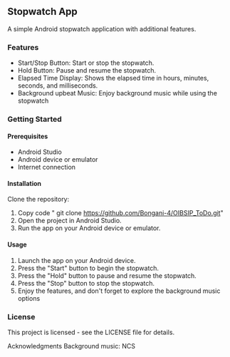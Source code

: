 

## Stopwatch App

A simple Android stopwatch application with additional features. 

### Features

* Start/Stop Button: Start or stop the stopwatch. 
* Hold Button: Pause and resume the stopwatch.
*  Elapsed Time Display: Shows the elapsed time in hours, minutes, seconds, and milliseconds.
*   Background upbeat Music: Enjoy background music while using the stopwatch
  ### Getting Started
  #### Prerequisites 
  * Android Studio
  * Android device or emulator
  * Internet connection
#### Installation
Clone the repository:

1.  Copy code  " git clone https://github.com/Bongani-4/OIBSIP_ToDo.git"
2. Open the project in Android Studio.
3.  Run the app on your Android device or emulator.
#### Usage 
1. Launch the app on your Android device.
2. Press the "Start" button to begin the stopwatch.
3. Press the "Hold" button to pause and resume the stopwatch.
4.  Press the "Stop" button to stop the stopwatch.
5.  Enjoy the features, and don't forget to explore the background music options
### License 
This project is licensed - see the LICENSE file for details. 

Acknowledgments Background music: NCS

